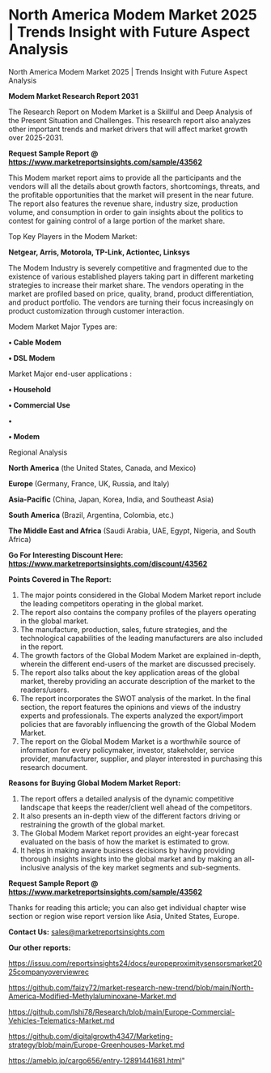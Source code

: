 # North America Modem Market 2025 | Trends Insight with Future Aspect Analysis
North America Modem Market 2025 | Trends Insight with Future Aspect Analysis

<strong>Modem Market Research Report 2031</strong>

The Research Report on Modem Market is a Skillful and Deep Analysis of the Present Situation and Challenges. This research report also analyzes other important trends and market drivers that will affect market growth over 2025-2031.

<strong>Request Sample Report @ <a href=https://www.marketreportsinsights.com/sample/43562>https://www.marketreportsinsights.com/sample/43562</a></strong>

This Modem market report aims to provide all the participants and the vendors will all the details about growth factors, shortcomings, threats, and the profitable opportunities that the market will present in the near future. The report also features the revenue share, industry size, production volume, and consumption in order to gain insights about the politics to contest for gaining control of a large portion of the market share.

Top Key Players in the Modem Market:

<strong>Netgear, Arris, Motorola, TP-Link, Actiontec, Linksys</strong>

The Modem Industry is severely competitive and fragmented due to the existence of various established players taking part in different marketing strategies to increase their market share. The vendors operating in the market are profiled based on price, quality, brand, product differentiation, and product portfolio. The vendors are turning their focus increasingly on product customization through customer interaction.

Modem Market Major Types are:

<strong>•  Cable Modem

•  DSL Modem</strong>

Market Major end-user applications :

<strong>•  Household

•  Commercial Use

•  

•  Modem</strong>

Regional Analysis

</u><strong><b>North America</b></strong> (the United States, Canada, and Mexico)

<strong><b>Europe </b></strong>(Germany, France, UK, Russia, and Italy)

<strong><b>Asia-Pacific</b></strong> (China, Japan, Korea, India, and Southeast Asia)

<strong><b>South America</b></strong> (Brazil, Argentina, Colombia, etc.)

<strong><b>The Middle East and Africa</b></strong> (Saudi Arabia, UAE, Egypt, Nigeria, and South Africa)

<strong>Go For Interesting Discount Here: <a href=https://www.marketreportsinsights.com/discount/43562>https://www.marketreportsinsights.com/discount/43562</a></strong>

<strong>Points Covered in The Report:</strong>
<ol>
  <li>The major points considered in the Global Modem Market report include the leading competitors operating in the global market.</li>
  <li>The report also contains the company profiles of the players operating in the global market.</li>
  <li>The manufacture, production, sales, future strategies, and the technological capabilities of the leading manufacturers are also included in the report.</li>
  <li>The growth factors of the Global Modem Market are explained in-depth, wherein the different end-users of the market are discussed precisely.</li>
  <li>The report also talks about the key application areas of the global market, thereby providing an accurate description of the market to the readers/users.</li>
  <li>The report incorporates the SWOT analysis of the market. In the final section, the report features the opinions and views of the industry experts and professionals. The experts analyzed the export/import policies that are favorably influencing the growth of the Global Modem Market.</li>
  <li>The report on the Global Modem Market is a worthwhile source of information for every policymaker, investor, stakeholder, service provider, manufacturer, supplier, and player interested in purchasing this research document.</li>
</ol>
<strong>Reasons for Buying Global Modem Market Report:</strong>

<ol>
  <li>The report offers a detailed analysis of the dynamic competitive landscape that keeps the reader/client well ahead of the competitors.</li>
  <li>It also presents an in-depth view of the different factors driving or restraining the growth of the global market.</li>
  <li>The Global Modem Market report provides an eight-year forecast evaluated on the basis of how the market is estimated to grow.</li>
  <li>It helps in making aware business decisions by having providing thorough insights insights into the global market and by making an all-inclusive analysis of the key market segments and sub-segments.</li>
</ol>
<strong>Request Sample Report @ <a href=https://www.marketreportsinsights.com/sample/43562>https://www.marketreportsinsights.com/sample/43562</a></strong>


Thanks for reading this article; you can also get individual chapter wise section or region wise report version like Asia, United States, Europe.

<strong>Contact Us:</strong>
sales@marketreportsinsights.com

<strong>Our other reports:</strong>

<a href=https://issuu.com/reportsinsights24/docs/europeproximitysensorsmarket2025companyoverviewrec>https://issuu.com/reportsinsights24/docs/europeproximitysensorsmarket2025companyoverviewrec</a>

<a href=https://github.com/faizy72/market-research-new-trend/blob/main/North-America-Modified-Methylaluminoxane-Market.md>https://github.com/faizy72/market-research-new-trend/blob/main/North-America-Modified-Methylaluminoxane-Market.md</a>

<a href=https://github.com/Ishi78/Research/blob/main/Europe-Commercial-Vehicles-Telematics-Market.md>https://github.com/Ishi78/Research/blob/main/Europe-Commercial-Vehicles-Telematics-Market.md</a>

<a href=https://github.com/digitalgrowth4347/Marketing-strategy/blob/main/Europe-Greenhouses-Market.md>https://github.com/digitalgrowth4347/Marketing-strategy/blob/main/Europe-Greenhouses-Market.md</a>

<a href=https://ameblo.jp/cargo656/entry-12891441681.html>https://ameblo.jp/cargo656/entry-12891441681.html</a>"
